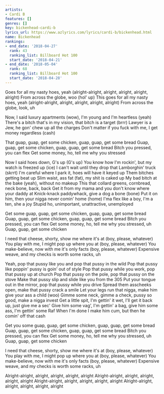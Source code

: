 ```yaml
---
artists:
- Cardi B
features: []
genres: []
key: bickenhead-cardi-b
lyrics_url: https://www.azlyrics.com/lyrics/cardi-b/bickenhead.html
name: Bickenhead
rankings:
- end_date: '2018-04-27'
  rank: 43
  ranking_list: Billboard Hot 100
  start_date: '2018-04-21'
- end_date: '2018-05-04'
  rank: 68
  ranking_list: Billboard Hot 100
  start_date: '2018-04-28'
---
```


Goes for all my nasty hoes, yeah (alright-alright, alright, alright, alright, alright)
From across the globe, woo (hol' up)
This goes for all my nasty hoes, yeah (alright-alright, alright, alright, alright, alright)
From across the globe, look, uh

Now, I said luxury apartments (wow), I'm young and I'm heartless (yeah)
There's a bitch that's in my vision, that bitch is a target (brrr)
Lawyer is a Jew, he gon' chew up all the charges
Don't matter if you fuck with me, I get money regardless (cash)

That guap, guap, get some chicken, guap, guap, get some bread
Guap, guap, get some chicken, guap, guap, get some bread
Bitch you pressed, you can flex
Get some money, ho, tell me why you stressed

Now I said hoes down, G's up (G's up)
You know how I'm rockin', but my watch is freezed up (ice)
I can't wait until they drop that Lamborghin' truck (skrrt)
I'm careful where I park it, hoes will have it keyed up
Them bitches getting beat up
Slim waist, ass fat (fat), my shit is caked up
My bad bitch at the bake (yeah), without no makeup
This that collard greens, cornbread, neck bone, back, back
Get it from my mama and you don't know where your daddy at
Knick-knack paddywhack, give a dog a bone (bone)
Put it on him, then your nigga never comin' home (home)
I'ma flex like a boy, I'm a ten, she a joy
Stupid ho, unimportant, unattractive, unemployed

Get some guap, guap, get some chicken, guap, guap, get some bread
Guap, guap, get some chicken, guap, guap, get some bread
Bitch you pressed, you can flex
Get some money, ho, tell me why you stressed, uh
Guap, guap, get some chicken

I need that cheese, shorty, show me where it's at (boy, please, whatever)
You play with me, I might pop up where you at (boy, please, whatever)
You make-believe, now with me it's only facts (boy, please, whatever)
Expensive weave, and my checks is worth some racks, uh

Yeah, pop that pussy like you and pop that pussy in the wild
Pop that pussy like poppin' pussy is goin' out of style
Pop that pussy while you work, pop that pussy up at church
Pop that pussy on the pole, pop that pussy on the stove
Make that pussy slip and slide like you from the 305
Put your tongue out in the mirror, pop that pussy while you drive
Spread them asscheeks open, make that pussy crack a smile
Let your legs run that nigga, make him give your ass a child (woo)
Gimme some neck, gimme a check, pussy so good, make a nigga invest
Get a little spit, I'm gettin' it wet, I'll get it back up, just give me a sec'
Give him some vag', I'm gettin' a bag, give him some ass, I'm gettin' some Raf
When I'm done I make him cum, but then he comin' off that cash

Get you some guap, guap, get some chicken, guap, guap, get some bread
Guap, guap, get some chicken, guap, guap, get some bread
Bitch you pressed, you can flex
Get some money, ho, tell me why you stressed, uh
Guap, guap, get some chicken

I need that cheese, shorty, show me where it's at (boy, please, whatever)
You play with me, I might pop up where you at (boy, please, whatever)
You make-believe, now with me it's only facts (boy, please, whatever)
Expensive weave, and my checks is worth some racks, uh

Alright-alright, alright, alright, alright, alright
Alright-alright, alright, alright, alright, alright
Alright-alright, alright, alright, alright, alright
Alright-alright, alright, alright, alright, alright



